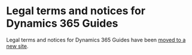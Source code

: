 # Legal terms and notices for Dynamics 365 Guides

Legal terms and notices for Dynamics 365 Guides have been [moved to a new site](https://go.microsoft.com/fwlink/?linkid=2182906). 
